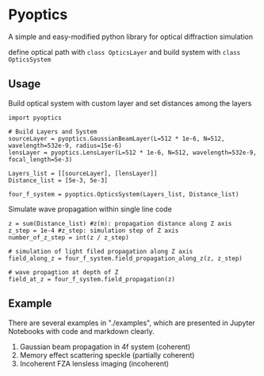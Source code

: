 # Pyoptics
A simple and easy-modified python library for optical diffraction simulation 

define optical path with `class OpticsLayer` and build system with `class OpticsSystem`

## Usage
Build optical system with custom layer and set distances among the layers
```
import pyoptics

# Build Layers and System
sourceLayer = pyoptics.GaussianBeamLayer(L=512 * 1e-6, N=512, wavelength=532e-9, radius=15e-6)
lensLayer = pyoptics.LensLayer(L=512 * 1e-6, N=512, wavelength=532e-9, focal_length=5e-3)

Layers_list = [[sourceLayer], [lensLayer]]
Distance_list = [5e-3, 5e-3]

four_f_system = pyoptics.OpticsSystem(Layers_list, Distance_list)
```

Simulate wave propagation within single line code
```
z = sum(Distance_list) #z(m): propagation distance along Z axis
z_step = 1e-4 #z_step: simulation step of Z axis
number_of_z_step = int(z / z_step)

# simulation of light filed propagation along Z axis
field_along_z = four_f_system.field_propagation_along_z(z, z_step)

# wave propagtion at depth of Z
field_at_z = four_f_system.field_propagation(z)
```


## Example
There are several examples in "./examples", which are presented in Jupyter Notebooks with code and markdown clearly.
01. Gaussian beam propagation in 4f system (coherent)
02. Memory effect scattering speckle (partially coherent)
03. Incoherent FZA lensless imaging (incoherent)


